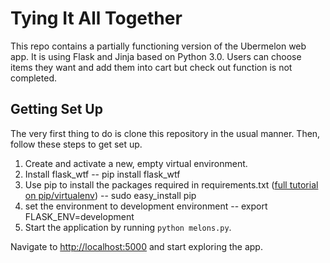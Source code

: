 Tying It All Together
=====================
This repo contains a partially functioning version of the Ubermelon web app. It is using Flask and Jinja based on Python 3.0. Users can choose items they want and add them into cart but check out function is not completed.

Getting Set Up
--------------
The very first thing to do is clone this repository in the usual manner. Then, follow these steps to get set up.


1. Create and activate a new, empty virtual environment.
2. Install flask_wtf -- pip install flask_wtf
2. Use pip to install the packages required in requirements.txt ([full tutorial on pip/virtualenv](http://www.dabapps.com/blog/introduction-to-pip-and-virtualenv-python/))
   -- sudo easy_install pip
3. set the environment to development environment
   -- export FLASK_ENV=development
3. Start the application by running `python melons.py`.

Navigate to [http://localhost:5000](http://localhost:5000) and start exploring the app.

